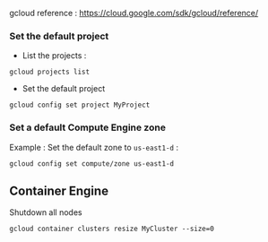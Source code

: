 gcloud reference : https://cloud.google.com/sdk/gcloud/reference/

### Set the default project

- List the projects : 

````
gcloud projects list
````
- Set the default project 

````
gcloud config set project MyProject
````


### Set a default  Compute Engine zone
Example : Set the default zone to ``us-east1-d`` :

````
gcloud config set compute/zone us-east1-d
````

## Container Engine

Shutdown all nodes

````
gcloud container clusters resize MyCluster --size=0
````
